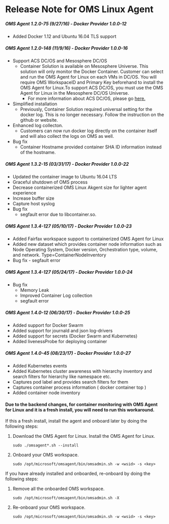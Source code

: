 # Release Note for OMS Linux Agent 

##### OMS Agent 1.2.0-75 (9/27/16) - Docker Provider 1.0.0-12 
- Added Docker 1.12 and Ubuntu 16.04 TLS support

##### OMS Agent 1.2.0-148 (11/9/16) - Docker Provider 1.0.0-16
- Support ACS DC/OS and Mesosphere DC/OS
    -   Container Solution is available on Mesosphere Universe. This solution will only monitor the Docker Container. Customer can select and run the OMS Agent for Linux on each VMs in DC/OS. You will require OMS WorkspaceID and Primary Key beforehand to install the OMS Agent for Linux.To support ACS DC/OS, you must use the OMS Agent for Linux in the Mesosphere DC/OS Universe.  
        -   For more information about ACS DC/OS, please go [here.](https://azure.microsoft.com/en-us/documentation/services/container-service/)
-   Simplified installation 
	- Previously, Container Solution required universal setting for the docker log. This is no longer necessary. Follow the instruction on the github or website. 
-  Enhanced log collecton. 
	-  Customers can now run docker log directly on the container itself and will also collect the logs on OMS as well. 
- Bug fix
	- Container Hostname provided container SHA ID information instead of the hostname.

##### OMS Agent 1.3.2-15 (03/31/17) - Docker Provider 1.0.0-22
- Updated the container image to Ubuntu 16.04 LTS
- Graceful shutdown of OMS process
- Decrease containerized OMS Linux Akgent size for lighter agent experience
- Increase buffer size
- Capture host syslog
- Bug fix
	- segfault error due to libcontainer.so. 

##### OMS Agent 1.3.4-127 (05/10/17) - Docker Provider 1.0.0-23
- Added Fairfax workspace support to containerized OMS Agent for Linux
- Added new dataset which provides container node information such as Node Operating System, Docker version, Orchestration type, volume, and network.
	Type=ContainerNodeInventory
- Bug fix
        - segfault error 

##### OMS Agent 1.3.4-127 (05/24/17) - Docker Provider 1.0.0-24
- Bug fix
	- Memory Leak
	- Improved Container Log collection
	- segfault error

##### OMS Agent 1.4.0-12 (06/30/17) - Docker Provider 1.0.0-25
- Added support for Docker Swarm
- Added support for journald and json log-drivers
- Added support for secrets (Docker Swarm and Kubernetes)
- Added livenessProbe for deploying container

##### OMS Agent 1.4.0-45 (08/23/17) - Docker Provider 1.0.0-27
- Added Kubernetes events
- Added Kubernetes cluster awareness with hierarchy inventory and search filters for hierarchy like namespace etc.
- Captures pod label and provides search filters for them
- Captures container process information ( docker container top ) 
- Added container node inventory

#### Due to the backend changes, for container monitoring with OMS Agent for Linux and it is a fresh install, you will need to run this workaround. 

If this a fresh install, install the agent and onboard later by doing the following steps: 
1. Download the OMS Agent for Linux. Install the OMS Agent for Linux. 

	```sudo ./omsagent*.sh --install``` 

2. Onboard your OMS workspace.

	```sudo /opt/microsoft/omsagent/bin/omsadmin.sh -w <wsid> -s <key>``` 

If you have already installed and onboarded, re-onboard by doing the following steps:
1. Remove all the onboarded OMS workspace.  

	```sudo /opt/microsoft/omsagent/bin/omsadmin.sh -X```

2. Re-onboard your OMS workspace. 

	```sudo /opt/microsoft/omsagent/bin/omsadmin.sh -w <wsid> -s <key>```
